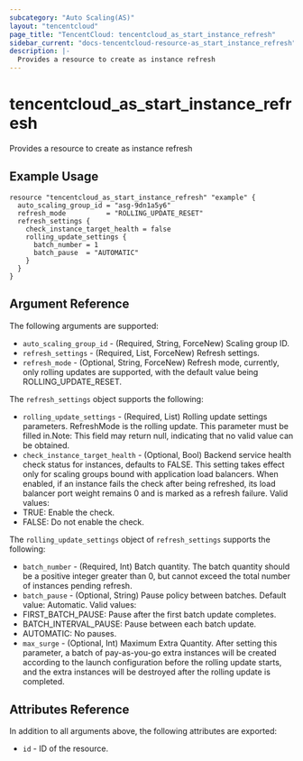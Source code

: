 ```yaml
---
subcategory: "Auto Scaling(AS)"
layout: "tencentcloud"
page_title: "TencentCloud: tencentcloud_as_start_instance_refresh"
sidebar_current: "docs-tencentcloud-resource-as_start_instance_refresh"
description: |-
  Provides a resource to create as instance refresh
---
```


# tencentcloud_as_start_instance_refresh

Provides a resource to create as instance refresh

## Example Usage

```hcl
resource "tencentcloud_as_start_instance_refresh" "example" {
  auto_scaling_group_id = "asg-9dn1a5y6"
  refresh_mode          = "ROLLING_UPDATE_RESET"
  refresh_settings {
    check_instance_target_health = false
    rolling_update_settings {
      batch_number = 1
      batch_pause  = "AUTOMATIC"
    }
  }
}
```

## Argument Reference

The following arguments are supported:

* `auto_scaling_group_id` - (Required, String, ForceNew) Scaling group ID.
* `refresh_settings` - (Required, List, ForceNew) Refresh settings.
* `refresh_mode` - (Optional, String, ForceNew) Refresh mode, currently, only rolling updates are supported, with the default value being ROLLING_UPDATE_RESET.

The `refresh_settings` object supports the following:

* `rolling_update_settings` - (Required, List) Rolling update settings parameters. RefreshMode is the rolling update. This parameter must be filled in.Note: This field may return null, indicating that no valid value can be obtained.
* `check_instance_target_health` - (Optional, Bool) Backend service health check status for instances, defaults to FALSE. This setting takes effect only for scaling groups bound with application load balancers. When enabled, if an instance fails the check after being refreshed, its load balancer port weight remains 0 and is marked as a refresh failure. Valid values: <br><li>TRUE: Enable the check.</li> <li>FALSE: Do not enable the check.

The `rolling_update_settings` object of `refresh_settings` supports the following:

* `batch_number` - (Required, Int) Batch quantity. The batch quantity should be a positive integer greater than 0, but cannot exceed the total number of instances pending refresh.
* `batch_pause` - (Optional, String) Pause policy between batches. Default value: Automatic. Valid values: <br><li>FIRST_BATCH_PAUSE: Pause after the first batch update completes.</li> <li>BATCH_INTERVAL_PAUSE: Pause between each batch update.</li> <li>AUTOMATIC: No pauses.
* `max_surge` - (Optional, Int) Maximum Extra Quantity. After setting this parameter, a batch of pay-as-you-go extra instances will be created according to the launch configuration before the rolling update starts, and the extra instances will be destroyed after the rolling update is completed.

## Attributes Reference

In addition to all arguments above, the following attributes are exported:

* `id` - ID of the resource.



